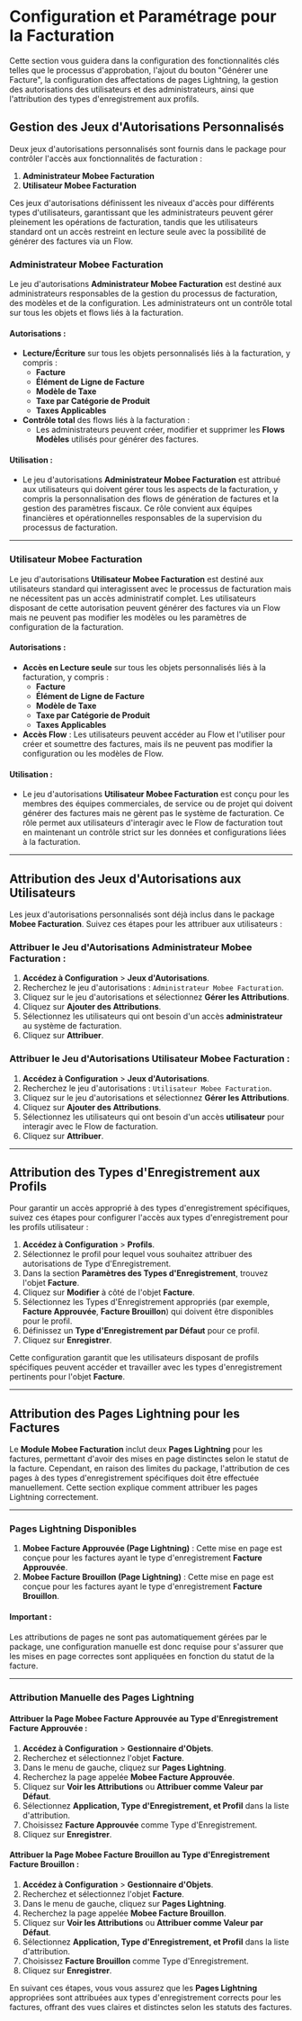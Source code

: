 # Configuration et Paramétrage pour la Facturation

Cette section vous guidera dans la configuration des fonctionnalités clés telles que le processus d'approbation, l'ajout du bouton "Générer une Facture", la configuration des affectations de pages Lightning, la gestion des autorisations des utilisateurs et des administrateurs, ainsi que l'attribution des types d'enregistrement aux profils.

## Gestion des Jeux d'Autorisations Personnalisés

Deux jeux d'autorisations personnalisés sont fournis dans le package pour contrôler l'accès aux fonctionnalités de facturation :

1. **Administrateur Mobee Facturation**
2. **Utilisateur Mobee Facturation**

Ces jeux d'autorisations définissent les niveaux d'accès pour différents types d'utilisateurs, garantissant que les administrateurs peuvent gérer pleinement les opérations de facturation, tandis que les utilisateurs standard ont un accès restreint en lecture seule avec la possibilité de générer des factures via un Flow.

### **Administrateur Mobee Facturation**

Le jeu d'autorisations **Administrateur Mobee Facturation** est destiné aux administrateurs responsables de la gestion du processus de facturation, des modèles et de la configuration. Les administrateurs ont un contrôle total sur tous les objets et flows liés à la facturation.

#### Autorisations :
- **Lecture/Écriture** sur tous les objets personnalisés liés à la facturation, y compris :
  - **Facture**
  - **Élément de Ligne de Facture**
  - **Modèle de Taxe**
  - **Taxe par Catégorie de Produit**
  - **Taxes Applicables**
- **Contrôle total** des flows liés à la facturation :
  - Les administrateurs peuvent créer, modifier et supprimer les **Flows Modèles** utilisés pour générer des factures.

#### Utilisation :
- Le jeu d'autorisations **Administrateur Mobee Facturation** est attribué aux utilisateurs qui doivent gérer tous les aspects de la facturation, y compris la personnalisation des flows de génération de factures et la gestion des paramètres fiscaux. Ce rôle convient aux équipes financières et opérationnelles responsables de la supervision du processus de facturation.

---

### **Utilisateur Mobee Facturation**

Le jeu d'autorisations **Utilisateur Mobee Facturation** est destiné aux utilisateurs standard qui interagissent avec le processus de facturation mais ne nécessitent pas un accès administratif complet. Les utilisateurs disposant de cette autorisation peuvent générer des factures via un Flow mais ne peuvent pas modifier les modèles ou les paramètres de configuration de la facturation.

#### Autorisations :
- **Accès en Lecture seule** sur tous les objets personnalisés liés à la facturation, y compris :
  - **Facture**
  - **Élément de Ligne de Facture**
  - **Modèle de Taxe**
  - **Taxe par Catégorie de Produit**
  - **Taxes Applicables**
- **Accès Flow** : Les utilisateurs peuvent accéder au Flow et l'utiliser pour créer et soumettre des factures, mais ils ne peuvent pas modifier la configuration ou les modèles de Flow.

#### Utilisation :
- Le jeu d'autorisations **Utilisateur Mobee Facturation** est conçu pour les membres des équipes commerciales, de service ou de projet qui doivent générer des factures mais ne gèrent pas le système de facturation. Ce rôle permet aux utilisateurs d'interagir avec le Flow de facturation tout en maintenant un contrôle strict sur les données et configurations liées à la facturation.

---

## Attribution des Jeux d'Autorisations aux Utilisateurs

Les jeux d'autorisations personnalisés sont déjà inclus dans le package **Mobee Facturation**. Suivez ces étapes pour les attribuer aux utilisateurs :

### Attribuer le Jeu d'Autorisations Administrateur Mobee Facturation :

1. **Accédez à Configuration** > **Jeux d'Autorisations**.
2. Recherchez le jeu d'autorisations : `Administrateur Mobee Facturation`.
3. Cliquez sur le jeu d'autorisations et sélectionnez **Gérer les Attributions**.
4. Cliquez sur **Ajouter des Attributions**.
5. Sélectionnez les utilisateurs qui ont besoin d'un accès **administrateur** au système de facturation.
6. Cliquez sur **Attribuer**.

### Attribuer le Jeu d'Autorisations Utilisateur Mobee Facturation :

1. **Accédez à Configuration** > **Jeux d'Autorisations**.
2. Recherchez le jeu d'autorisations : `Utilisateur Mobee Facturation`.
3. Cliquez sur le jeu d'autorisations et sélectionnez **Gérer les Attributions**.
4. Cliquez sur **Ajouter des Attributions**.
5. Sélectionnez les utilisateurs qui ont besoin d'un accès **utilisateur** pour interagir avec le Flow de facturation.
6. Cliquez sur **Attribuer**.

---

## Attribution des Types d'Enregistrement aux Profils

Pour garantir un accès approprié à des types d'enregistrement spécifiques, suivez ces étapes pour configurer l'accès aux types d'enregistrement pour les profils utilisateur :

1. **Accédez à Configuration** > **Profils**.
2. Sélectionnez le profil pour lequel vous souhaitez attribuer des autorisations de Type d'Enregistrement.
3. Dans la section **Paramètres des Types d'Enregistrement**, trouvez l'objet **Facture**.
4. Cliquez sur **Modifier** à côté de l'objet **Facture**.
5. Sélectionnez les Types d'Enregistrement appropriés (par exemple, **Facture Approuvée**, **Facture Brouillon**) qui doivent être disponibles pour le profil.
6. Définissez un **Type d'Enregistrement par Défaut** pour ce profil.
7. Cliquez sur **Enregistrer**.

Cette configuration garantit que les utilisateurs disposant de profils spécifiques peuvent accéder et travailler avec les types d'enregistrement pertinents pour l'objet **Facture**.

---

## Attribution des Pages Lightning pour les Factures

Le **Module Mobee Facturation** inclut deux **Pages Lightning** pour les factures, permettant d'avoir des mises en page distinctes selon le statut de la facture. Cependant, en raison des limites du package, l'attribution de ces pages à des types d'enregistrement spécifiques doit être effectuée manuellement. Cette section explique comment attribuer les pages Lightning correctement.

---

### Pages Lightning Disponibles

1. **Mobee Facture Approuvée (Page Lightning)** : Cette mise en page est conçue pour les factures ayant le type d'enregistrement **Facture Approuvée**.
2. **Mobee Facture Brouillon (Page Lightning)** : Cette mise en page est conçue pour les factures ayant le type d'enregistrement **Facture Brouillon**.

#### Important :
Les attributions de pages ne sont pas automatiquement gérées par le package, une configuration manuelle est donc requise pour s'assurer que les mises en page correctes sont appliquées en fonction du statut de la facture.

---

### Attribution Manuelle des Pages Lightning

#### Attribuer la **Page Mobee Facture Approuvée** au Type d'Enregistrement **Facture Approuvée** :

1. **Accédez à Configuration** > **Gestionnaire d'Objets**.
2. Recherchez et sélectionnez l'objet **Facture**.
3. Dans le menu de gauche, cliquez sur **Pages Lightning**.
4. Recherchez la page appelée **Mobee Facture Approuvée**.
5. Cliquez sur **Voir les Attributions** ou **Attribuer comme Valeur par Défaut**.
6. Sélectionnez **Application, Type d'Enregistrement, et Profil** dans la liste d'attribution.
7. Choisissez **Facture Approuvée** comme Type d'Enregistrement.
8. Cliquez sur **Enregistrer**.

#### Attribuer la **Page Mobee Facture Brouillon** au Type d'Enregistrement **Facture Brouillon** :

1. **Accédez à Configuration** > **Gestionnaire d'Objets**.
2. Recherchez et sélectionnez l'objet **Facture**.
3. Dans le menu de gauche, cliquez sur **Pages Lightning**.
4. Recherchez la page appelée **Mobee Facture Brouillon**.
5. Cliquez sur **Voir les Attributions** ou **Attribuer comme Valeur par Défaut**.
6. Sélectionnez **Application, Type d'Enregistrement, et Profil** dans la liste d'attribution.
7. Choisissez **Facture Brouillon** comme Type d'Enregistrement.
8. Cliquez sur **Enregistrer**.

En suivant ces étapes, vous vous assurez que les **Pages Lightning** appropriées sont attribuées aux types d'enregistrement corrects pour les factures, offrant des vues claires et distinctes selon les statuts des factures.
